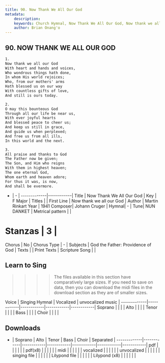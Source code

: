 ```yaml
---
title: 90. Now Thank We All Our God
metadata:
    description: 
    keywords: Church Hymnal, Now Thank We All Our God, Now thank we all our God, 
    author: Brian Onang'o
---
```



## 90. NOW THANK WE ALL OUR GOD

```txt
1.
Now thank we all our God
With heart and hands and voices,
Who wondrous things hath done,
In whom His world rejoices;
Who, from our mothers' arms
Hath blessed us on our way
With countless gifts of love,
And still is ours today.

2.
O may this bounteous God
Through all our life be near us,
With ever joyful hearts
And blessed peace to cheer us;
And keep us still in grace,
And guide us when perplexed;
And free us from all ills,
In this world and the next.

3.
All praise and thanks to God
The Father now be given;
The Son, and Him who reigns
With them in highest heaven;
The one eternal God,
Whom earth and heaven adore;
For thus it was, is now,
And shall be evermore.

```

- |   -  |
-------------|------------|
Title | Now Thank We All Our God |
Key | F Major |
Titles |  |
First Line | Now thank we all our God |
Author | Martin Rinkart
Year | 1941
Composer| Johann Cruger |
Hymnal|  - |
Tune| NUN DANKET |
Metrical pattern | |
# Stanzas | 3 |
Chorus | No |
Chorus Type | - |
Subjects | God the Father: Providence of God |
Texts |  |
Print Texts | 
Scripture Song |  |
  
## Learn to Sing

>>>> The files available in this section have comparatively large sizes. If you need to save on data, then you can download the midi files in the download section as they are of smaller sizes.

Voice |  Singing Hymnal | Vocalized | unvocalized music |
-------------|------------|------------|------------|------------|
Soprano | | | |
Alto | | | |
Tenor | | | |
Bass | | | |
Choir | | | |

## Downloads

- |  Soprano | Alto | Tenor | Bass | Choir | Separated |
-------------|------------|------------|------------|------------|------------|------------|
pdf | | | | | |
pdf(x8) | | | | | |
midi | | | | | |
vocalized | | | | | |
unvocalized | | | | | |
singing file | | | | | |
Lilypond file | | | | | |
Lilypond (x8) | | | | | |
  